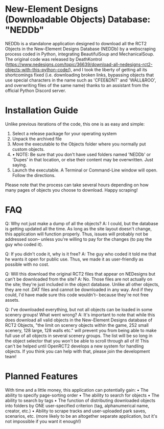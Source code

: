 # New-Element Designs (Downloadable Objects) Database: "NEDDb"
NEDDb is a standalone application designed to download all the RCT2 Objects in the New-Element Designs Database (NEDDb) by a webscraping process coded in Python, integrating BeautifulSoup and MechanicalSoup.
The original code was released by DeathKontrol (https://www.nedesigns.com/topic/36639/download-all-nedesigns-rct2-objects-with-this-python-code/), and I took the liberty of getting all its shortcomings fixed (i.e. downloading broken links, bypassing objects that use special characters in the name such as 'CFEE&DNT' and 'WALL&ROO', and overwriting files of the same name) thanks to an assistant from the official Python Discord server.

# Installation Guide
Unlike previous iterations of the code, this one is as easy and simple:

1. Select a release package for your operating system
2. Unpack the archived file
3. Move the executable to the Objects folder where you normally put custom objects.
4. • NOTE: Be sure that you don't have used folders named 'NEDDb' or 'Dupes' in that location, or else their content may be overwritten. Just saying.
5. Launch the executable. A Terminal or Command-Line window will open. Follow the directions.

Please note that the process can take several hours depending on how many pages of objects you choose to download.
Happy scraping!

# FAQ
Q: Why not just make a dump of all the objects?
A: I could, but the database is getting updated all the time. As long as the site layout doesn't change, this application will function properly. Thus, issues will probably not be addressed soon– unless you're willing to pay for the changes (to pay the guy who coded it).

Q: If you didn't code it, why is it free?
A: The guy who coded it told me that he wants it open for public use. Thus, we made it as user-friendly as possible with no cost.

Q: Will this download the original RCT2 files that appear on NEDesigns but can't be downloaded from the site?
A: No. Those files are not actually on the site; they're just included in the object database. Unlike all other objects, they are not .DAT files and cannot be downloaded in any way. And if they could, I'd have made sure this code wouldn't– because they're not free assets.

Q: I've downloaded everything, but not all objects can be loaded in some scenery groups! What went wrong?
A: It's important to note that while this does download all valid objects in the New-Element Designs database of RCT2 Objects, "the limit on scenery objects within the game, 252 small scenery, 128 large, 128 walls etc." will prevent you from being able to make full use of all objects in several scenery groups. The list will be so long in the object selector that you won't be able to scroll through all of it! This can't be helped until OpenRCT2 develops a new system for handling objects. If you think you can help with that, please join the development team!

# Planned Features
With time and a little money, this application can potentially gain:
• The ability to specify page-sorting order
• The ability to search for objects
• The ability to search by tags
• The function of distributing downloaded objects into folders by ONE user-specified criterion (tag, alphanumerical name, creator, etc.)
• Ability to scrape tracks and user-uploaded park saves, scenarios, etc. (more likely to be an altogether separate application, but it's not impossible if you want it enough!)
